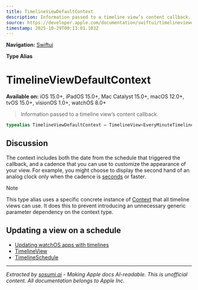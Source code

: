 ```yaml
---
title: TimelineViewDefaultContext
description: Information passed to a timeline view’s content callback.
source: https://developer.apple.com/documentation/swiftui/timelineviewdefaultcontext
timestamp: 2025-10-29T00:13:01.103Z
---
```


**Navigation:** [Swiftui](/documentation/swiftui)

**Type Alias**

# TimelineViewDefaultContext

**Available on:** iOS 15.0+, iPadOS 15.0+, Mac Catalyst 15.0+, macOS 12.0+, tvOS 15.0+, visionOS 1.0+, watchOS 8.0+

> Information passed to a timeline view’s content callback.

```swift
typealias TimelineViewDefaultContext = TimelineView<EveryMinuteTimelineSchedule, Never>.Context
```

## Discussion

The context includes both the date from the schedule that triggered the callback, and a cadence that you can use to customize the appearance of your view. For example, you might choose to display the second hand of an analog clock only when the cadence is [seconds](/documentation/swiftui/timelineview/context/cadence-swift.enum/seconds) or faster.

> [!NOTE]
> This type alias uses a specific concrete instance of [Context](/documentation/swiftui/timelineview/context) that all timeline views can use. It does this to prevent introducing an unnecessary generic parameter dependency on the context type.

## Updating a view on a schedule

- [Updating watchOS apps with timelines](/documentation/watchOS-Apps/updating-watchos-apps-with-timelines)
- [TimelineView](/documentation/swiftui/timelineview)
- [TimelineSchedule](/documentation/swiftui/timelineschedule)

---

*Extracted by [sosumi.ai](https://sosumi.ai) - Making Apple docs AI-readable.*
*This is unofficial content. All documentation belongs to Apple Inc.*
